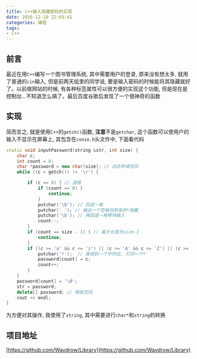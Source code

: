 ```yaml
---
title: c++输入隐藏密码的实现
date: 2016-12-10 22:03:41
categories: 编程
tags:
- C++
---
```


## 前言
最近在用`C++`编写一个图书管理系统, 其中需要用户的登录, 原来没有想太多, 就用了普通的`cin`输入, 但是前两天组里的同学说, 要是输入密码的时候能将其隐藏就好了。以前做网站的时候, 有各种标签属性可以很方便的实现这个功能, 但是现在是控制台...不知道怎么搞了。最后百度谷歌后发现了一个很神奇的函数
<!-- more -->

## 实现
简而言之, 就是使用`C++`的`getch()`函数, **注意**不是`getchar`, 这个函数可以使用户的输入不显示在屏幕上, 其包含在`conio.h`头文件中, 下面看代码

```C++
static void inputPassword(string &str, int size) {
	char c;
	int count = 0;
	char *password = new char[size]; // 动态申请空间
	while ((c = getch()) != '\r') {

		if (c == 8) { // 退格
			if (count == 0) {
				continue;
			}
			putchar('\b'); // 回退一格
			putchar(' '); // 输出一个空格将原来的*隐藏
			putchar('\b'); // 再回退一格等待输入
			count--;
		}
		if (count == size - 1) { // 最大长度为size-1
			continue;
		}
		if ((c >= 'a' && c <= 'z') || (c >= 'A' && c <= 'Z') || (c >= '0' && c <= '9')) {  // 密码只可包含数字和字母
			putchar('*');  // 接收到一个字符后, 打印一个*
			password[count] = c;
			count++;
		}
	}
	password[count] = '\0';
	str = password;
	delete[] password; // 释放空间
	cout << endl;
}
```
为方便对其操作, 我使用了`string`, 其中需要进行`char*`和`string`的转换
## 项目地址

[https://github.com/Waydrow/Library](https://github.com/Waydrow/Library)
